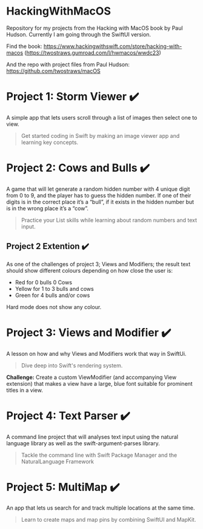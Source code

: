 # HackingWithMacOS
Repository for my projects from the Hacking with MacOS book by Paul Hudson. Currently I am going through the SwiftUI version. 

Find the book: https://www.hackingwithswift.com/store/hacking-with-macos 
(https://twostraws.gumroad.com/l/hwmacos/wwdc23)

And the repo with project files from Paul Hudson: https://github.com/twostraws/macOS

# Project 1: Storm Viewer :heavy_check_mark:
A simple app that lets users scroll through a list of images then select one to view. 
> Get started coding in Swift by making an image viewer app and learning key concepts.

# Project 2: Cows and Bulls :heavy_check_mark:
A game that will let generate a random hidden number with 4 unique digit from 0 to 9, and the player has to guess the hidden number. If one of their digits is in the correct place it’s a “bull”, if it exists in the hidden number but is in the wrong place it’s a “cow”. 

> Practice your List skills while learning about random numbers and text input.

## Project 2 Extention :heavy_check_mark:
As one of the challenges of project 3; Views and Modifiers; the result text should show different colours depending on how close the user is:
- Red for 0 bulls 0 Cows
- Yellow for 1 to 3 bulls and cows
- Green for 4 bulls and/or cows

Hard mode does not show any colour.

# Project 3: Views and Modifier :heavy_check_mark:
A lesson on how and why Views and Modifiers work that way in SwiftUi.

> Dive deep into Swift's rendering system.

**Challenge:** Create a custom ViewModifier (and accompanying View extension) that makes a view have a large, blue font suitable for prominent titles in a view.

# Project 4: Text Parser :heavy_check_mark:
A command line project that will analyses text input using the natural language library as well as the swift-argument-parses library. 

> Tackle the command line with Swift Package Manager and the NaturalLanguage Framework

# Project 5: MultiMap :heavy_check_mark:
An app that lets us search for and track multiple locations at the same time. 

> Learn to create maps and map pins by combining SwiftUI and MapKit.

